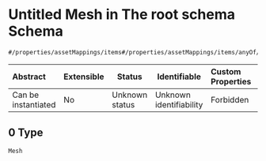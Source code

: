 # Untitled Mesh in The root schema Schema

```txt
#/properties/assetMappings/items#/properties/assetMappings/items/anyOf/0/examples/0
```




| Abstract            | Extensible | Status         | Identifiable            | Custom Properties | Additional Properties | Access Restrictions | Defined In                                                               |
| :------------------ | ---------- | -------------- | ----------------------- | :---------------- | --------------------- | ------------------- | ------------------------------------------------------------------------ |
| Can be instantiated | No         | Unknown status | Unknown identifiability | Forbidden         | Allowed               | none                | [manifest.schema.json\*](../manifest.schema.json "open original schema") |

## 0 Type

`Mesh`
